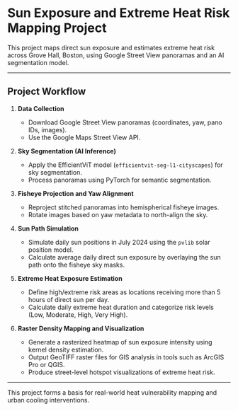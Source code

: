 # Sun Exposure and Extreme Heat Risk Mapping Project

This project maps direct sun exposure and estimates extreme heat risk across Grove Hall, Boston, using Google Street View panoramas and an AI segmentation model.

---

## Project Workflow

1. **Data Collection**
   - Download Google Street View panoramas (coordinates, yaw, pano IDs, images).
   - Use the Google Maps Street View API.

2. **Sky Segmentation (AI Inference)**
   - Apply the EfficientViT model (`efficientvit-seg-l1-cityscapes`) for sky segmentation.
   - Process panoramas using PyTorch for semantic segmentation.

3. **Fisheye Projection and Yaw Alignment**
   - Reproject stitched panoramas into hemispherical fisheye images.
   - Rotate images based on yaw metadata to north-align the sky.

4. **Sun Path Simulation**
   - Simulate daily sun positions in July 2024 using the `pvlib` solar position model.
   - Calculate average daily direct sun exposure by overlaying the sun path onto the fisheye sky masks.

5. **Extreme Heat Exposure Estimation**
   - Define high/extreme risk areas as locations receiving more than 5 hours of direct sun per day.
   - Calculate daily extreme heat duration and categorize risk levels (Low, Moderate, High, Very High).

6. **Raster Density Mapping and Visualization**
   - Generate a rasterized heatmap of sun exposure intensity using kernel density estimation.
   - Output GeoTIFF raster files for GIS analysis in tools such as ArcGIS Pro or QGIS.
   - Produce street-level hotspot visualizations of extreme heat risk.

---

This project forms a basis for real-world heat vulnerability mapping and urban cooling interventions.
